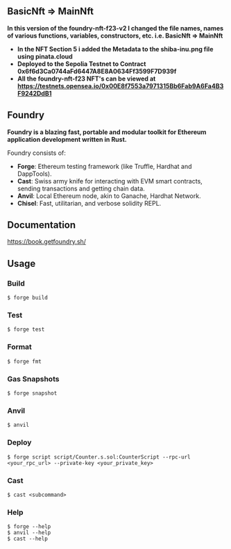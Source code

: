 ## BasicNft => MainNft

**In this version of the foundry-nft-f23-v2 I changed the file names, names of various functions, variables, constructors, etc. i.e. BasicNft => MainNft**

- **In the NFT Section 5 i added the Metadata to the shiba-inu.png file using pinata.cloud**
- **Deployed to the Sepolia Testnet to Contract 0x6f6d3Ca0744aFd6447A8E8A0634Ff3599F7D939f**
- **All the foundry-nft-f23 NFT's can be viewed at https://testnets.opensea.io/0x00E8f7553a7971315Bb6Fab9A6Fa4B3F9242DdB1**


## Foundry

**Foundry is a blazing fast, portable and modular toolkit for Ethereum application development written in Rust.**

Foundry consists of:

-   **Forge**: Ethereum testing framework (like Truffle, Hardhat and DappTools).
-   **Cast**: Swiss army knife for interacting with EVM smart contracts, sending transactions and getting chain data.
-   **Anvil**: Local Ethereum node, akin to Ganache, Hardhat Network.
-   **Chisel**: Fast, utilitarian, and verbose solidity REPL.

## Documentation

https://book.getfoundry.sh/

## Usage

### Build

```shell
$ forge build
```

### Test

```shell
$ forge test
```

### Format

```shell
$ forge fmt
```

### Gas Snapshots

```shell
$ forge snapshot
```

### Anvil

```shell
$ anvil
```

### Deploy

```shell
$ forge script script/Counter.s.sol:CounterScript --rpc-url <your_rpc_url> --private-key <your_private_key>
```

### Cast

```shell
$ cast <subcommand>
```

### Help

```shell
$ forge --help
$ anvil --help
$ cast --help
```
